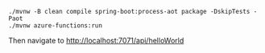 ```shell
./mvnw -B clean compile spring-boot:process-aot package -DskipTests -Paot
./mvnw azure-functions:run
```

Then navigate to [http://localhost:7071/api/helloWorld](http://localhost:7071/api/helloWorld)